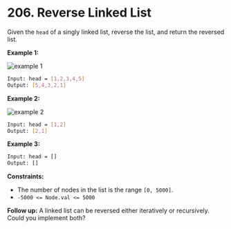 # 206. Reverse Linked List

Given the `head` of a singly linked list, reverse the list, and return the reversed list.

**Example 1:**

![example 1](https://assets.leetcode.com/uploads/2021/02/19/rev1ex1.jpg)

```sh
Input: head = [1,2,3,4,5]
Output: [5,4,3,2,1]
```

**Example 2:**

![example 2](https://assets.leetcode.com/uploads/2021/02/19/rev1ex2.jpg)

```sh
Input: head = [1,2]
Output: [2,1]
```

**Example 3:**

```sh
Input: head = []
Output: []
```

**Constraints:**

- The number of nodes in the list is the range `[0, 5000]`.
- `-5000 <= Node.val <= 5000`

**Follow up:** A linked list can be reversed either iteratively or recursively. Could you implement both?
